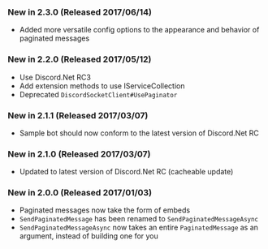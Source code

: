 ### New in 2.3.0 (Released 2017/06/14)
* Added more versatile config options to the appearance and behavior of paginated messages

### New in 2.2.0 (Released 2017/05/12)
* Use Discord.Net RC3
* Add extension methods to use IServiceCollection
* Deprecated `DiscordSocketClient#UsePaginator`

### New in 2.1.1 (Released 2017/03/07)
* Sample bot should now conform to the latest version of Discord.Net RC

### New in 2.1.0 (Released 2017/03/07)
* Updated to latest version of Discord.Net RC (cacheable update)

### New in 2.0.0 (Released 2017/01/03)
* Paginated messages now take the form of embeds
* `SendPaginatedMessage` has been renamed to `SendPaginatedMessageAsync`
* `SendPaginatedMessageAsync` now takes an entire `PaginatedMessage` as an argument, instead of building one for you